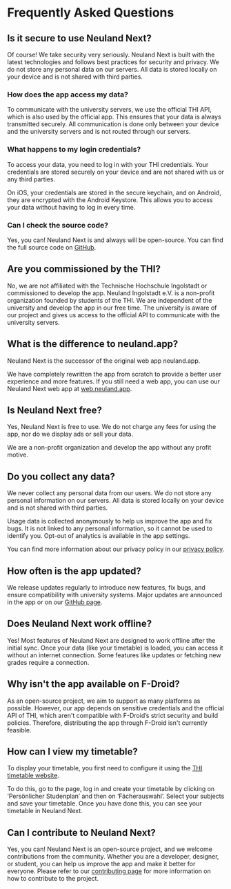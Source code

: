 # Frequently Asked Questions

## Is it secure to use Neuland Next?

Of course! We take security very seriously.
Neuland Next is built with the latest technologies and follows best practices for security and privacy.
We do not store any personal data on our servers. All data is stored locally on your device and is not shared with third parties.

### How does the app access my data?

To communicate with the university servers, we use the official THI API, which is also used by the official app.
This ensures that your data is always transmitted securely.
All communication is done only between your device and the university servers and is not routed through our servers.

### What happens to my login credentials?

To access your data, you need to log in with your THI credentials.
Your credentials are stored securely on your device and are not shared with us or any third parties.

On iOS, your credentials are stored in the secure keychain, and on Android, they are encrypted with the Android Keystore.
This allows you to access your data without having to log in every time.

### Can I check the source code?

Yes, you can! Neuland Next is and always will be open-source. You can find the full source code on [GitHub](https://https://github.com/neuland-ingolstadt/neuland.app-native).

## Are you commissioned by the THI?

No, we are not affiliated with the Technische Hochschule Ingolstadt or commissioned to develop the app.
Neuland Ingolstadt e.V. is a non-profit organization founded by students of the THI. We are independent of the university and develop the app in our free time.
The university is aware of our project and gives us access to the official API to communicate with the university servers.

## What is the difference to neuland.app?

Neuland Next is the successor of the original web app neuland.app.

We have completely rewritten the app from scratch to provide a better user experience and more features.
If you still need a web app, you can use our Neuland Next web app at [web.neuland.app](https://web.neuland.app).

## Is Neuland Next free?

Yes, Neuland Next is free to use. We do not charge any fees for using the app, nor do we display ads or sell your data.

We are a non-profit organization and develop the app without any profit motive.

## Do you collect any data?

We never collect any personal data from our users. We do not store any personal information on our servers. All data is stored locally on your device and is not shared with third parties.

Usage data is collected anonymously to help us improve the app and fix bugs.
It is not linked to any personal information, so it cannot be used to identify you.
Opt-out of analytics is available in the app settings.

You can find more information about our privacy policy in our [privacy policy](/en/legal/privacy.md).

## How often is the app updated?

We release updates regularly to introduce new features, fix bugs, and ensure compatibility with university systems. Major updates are announced in the app or on our [GitHub page](https://github.com/neuland-ingolstadt/neuland.app-native).

## Does Neuland Next work offline?

Yes! Most features of Neuland Next are designed to work offline after the initial sync. Once your data (like your timetable) is loaded, you can access it without an internet connection. Some features like updates or fetching new grades require a connection.

## Why isn't the app available on F-Droid?

As an open-source project, we aim to support as many platforms as possible. However, our app depends on sensitive credentials and the official API of THI, which aren't compatible with F-Droid’s strict security and build policies. Therefore, distributing the app through F-Droid isn't currently feasible.

## How can I view my timetable?

To display your timetable, you first need to configure it using the [THI timetable website](https://hiplan.thi.de).

To do this, go to the page, log in and create your timetable by clicking on ‘Persönlicher Studenplan’ and then on ‘Fächerauswahl’. Select your subjects and save your timetable. Once you have done this, you can see your timetable in Neuland Next.

## Can I contribute to Neuland Next?

Yes, you can! Neuland Next is an open-source project, and we welcome contributions from the community. Whether you are a developer, designer, or student, you can help us improve the app and make it better for everyone.
Please refer to our [contributing page](/en/app/contribute) for more information on how to contribute to the project.
